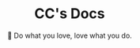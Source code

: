<h1 align="center">
CC's Docs
</h1>

<p align="center">
💖 Do what you love, love what you do.
</p>

